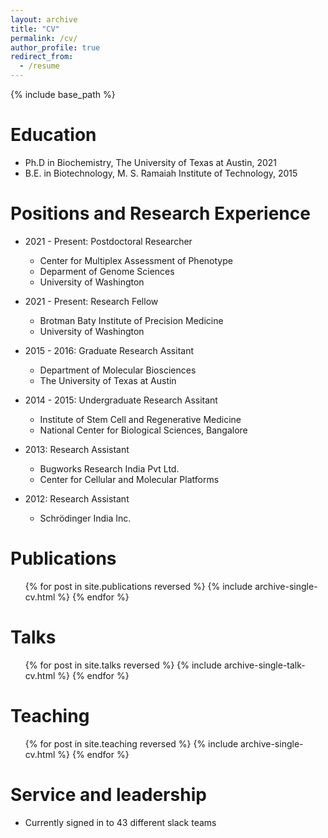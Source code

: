```yaml
---
layout: archive
title: "CV"
permalink: /cv/
author_profile: true
redirect_from:
  - /resume
---
```


{% include base_path %}

Education
======
* Ph.D in Biochemistry, The University of Texas at Austin, 2021
* B.E. in Biotechnology, M. S. Ramaiah Institute of Technology, 2015

Positions and Research Experience
======
* 2021 - Present: Postdoctoral Researcher
  * Center for Multiplex Assessment of Phenotype
  * Deparment of Genome Sciences
  * University of Washington

* 2021 - Present: Research Fellow
  * Brotman Baty Institute of Precision Medicine
  * University of Washington

* 2015 - 2016: Graduate Research Assitant
  * Department of Molecular Biosciences
  * The University of Texas at Austin

* 2014 - 2015: Undergraduate Research Assitant
  * Institute of Stem Cell and Regenerative Medicine
  * National Center for Biological Sciences, Bangalore

* 2013: Research Assistant
  * Bugworks Research India Pvt Ltd.
  * Center for Cellular and Molecular Platforms

* 2012: Research Assistant
  * Schrödinger India Inc.

Publications
======
  <ul>{% for post in site.publications reversed %}
    {% include archive-single-cv.html %}
  {% endfor %}</ul>
  
Talks
======
  <ul>{% for post in site.talks reversed %}
    {% include archive-single-talk-cv.html  %}
  {% endfor %}</ul>
  
Teaching
======
  <ul>{% for post in site.teaching reversed %}
    {% include archive-single-cv.html %}
  {% endfor %}</ul>
  
Service and leadership
======
* Currently signed in to 43 different slack teams
